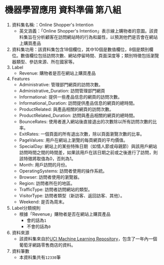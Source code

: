 # **機器學習應用** 資料準備 第八組

1. 資料集名稱:：Online Shopper's Intention
   - 英文涵義：「Online Shopper's Intention」表示線上購物者的意圖。該資料集旨在分析顧客在訪問網站時的行為和屬性，以預測他們是否會在網站上購買產品
2. 資料集功用：該資料集包含18個欄位，其中10個是數值欄位，8個是類別欄位。數值欄位包括訪問次數、網站停留時間、頁面深度等；類別特徵包括瀏覽器類型、參訪來源、所在國家等。
3. Label
   - Revenue: 購物者是否在網站上購買產品
4. Features
	- Administrative: 管理部門網頁的訪問次數。
	- Administrative_Duration: 訪問管理部門網頁
	- Informational: 提供一些產品信息的網頁的訪問次數。
	- Informational_Duration: 訪問提供產品信息的網頁的總時間。
	- ProductRelated: 與產品相關的網頁的訪問次數。
	- ProductRelated_Duration: 訪問與產品相關的網頁的總時間。
	- BounceRates: 使用者進入網站後直接退出的次數除以所有訪問次數的比率。
	- ExitRates: 一個頁面的所有退出次數，除以頁面瀏覽次數的比率。
	- PageValues: 用戶在網站上瀏覽的每頁網頁的平均價值。
	- SpecialDay: 網站上的某些特殊日期（如情人節或母親節）與該用戶網站訪問時間之間的時間差，如果該用戶在該日期之前或之後進行了訪問，則該特徵將取值為0，否則為1。
	- Month: 用戶訪問的月份。
	- OperatingSystems: 訪問者使用的操作系統。
	- Browser: 訪問者使用的瀏覽器。
	- Region: 訪問者所在的地區。
	- TrafficType: 訪問者訪問網站的類型。
	- VisitorType: 訪問者類型（新訪客、返回訪客、其他）。
	- Weekend: 是否為周末。   
5. Label分類規則
   - 根據「Revenue」購物者是否在網站上購買產品
     - 會的話為`1`
     - 不會的話為`0`
6. 資料來源
   - 該資料集來自於[UCI Machine Learning Repository](https://archive.ics.uci.edu/ml/datasets/Online+Shoppers+Purchasing+Intention+Dataset)，包含了一年內一個葡萄牙網路零售商店的資料。
7. 資料筆數
   - 本資料集共有`12330`筆


